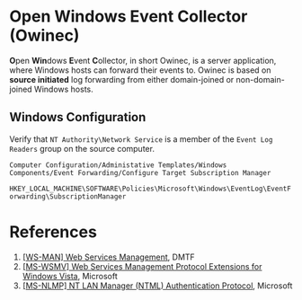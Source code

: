 
# Open Windows Event Collector (Owinec)

**O**pen **Win**dows **E**vent **C**ollector, in short Owinec, is a server application, where Windows hosts can forward
their events to. Owinec is based on **source initiated** log forwarding from either domain-joined or non-domain-joined
Windows hosts.


## Windows Configuration

Verify that `NT Authority\Network Service` is a member of the `Event Log Readers` group on the source computer.

`Computer Configuration/Administative Templates/Windows Components/Event Forwarding/Configure Target Subscription Manager`

`HKEY_LOCAL_MACHINE\SOFTWARE\Policies\Microsoft\Windows\EventLog\EventForwarding\SubscriptionManager`


# References

1. [\[WS-MAN\] Web Services Management](https://www.dmtf.org/standards/ws-man), DMTF
2. [\[MS-WSMV\] Web Services Management Protocol Extensions for Windows Vista](https://docs.microsoft.com/en-us/openspecs/windows_protocols/ms-wsmv), Microsoft
3. [\[MS-NLMP\] NT LAN Manager (NTML) Authentication Protocol](https://docs.microsoft.com/en-gb/openspecs/windows_protocols/ms-nlmp), Microsoft
